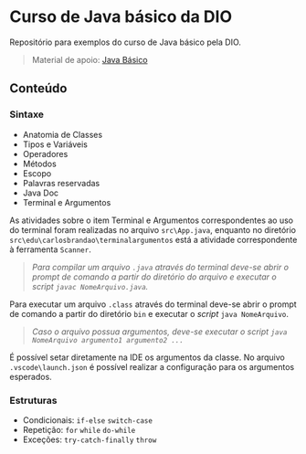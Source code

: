 # Curso de Java básico da DIO

Repositório para exemplos do curso de Java básico pela DIO.

>Material de apoio: [Java Básico](https://glysns.gitbook.io/java-basico)

## Conteúdo

### Sintaxe

* Anatomia de Classes
* Tipos e Variáveis
* Operadores
* Métodos
* Escopo
* Palavras reservadas
* Java Doc
* Terminal e Argumentos

As atividades sobre o item Terminal e Argumentos correspondentes ao uso do terminal foram realizadas no arquivo `src\App.java`, enquanto no diretório `src\edu\carlosbrandao\terminalargumentos` está a atividade correspondente à ferramenta `Scanner`.

>*Para compilar um arquivo `.java` através do terminal deve-se abrir o prompt de comando a partir do diretório do arquivo e executar o *script* `javac NomeArquivo.java`.* 

Para executar um arquivo `.class` através do terminal deve-se abrir o prompt de comando a partir do diretório `bin` e executar o *script* `java NomeArquivo`.

>*Caso o arquivo possua argumentos, deve-se executar o *script* `java NomeArquivo argumento1 argumento2 ...`*

É possível setar diretamente na IDE os argumentos da classe. No arquivo `.vscode\launch.json` é possível realizar a configuração para os argumentos esperados.

### Estruturas

* Condicionais: `if-else` `switch-case`
* Repetição: `for` `while` `do-while`
* Exceções: `try-catch-finally` `throw`
